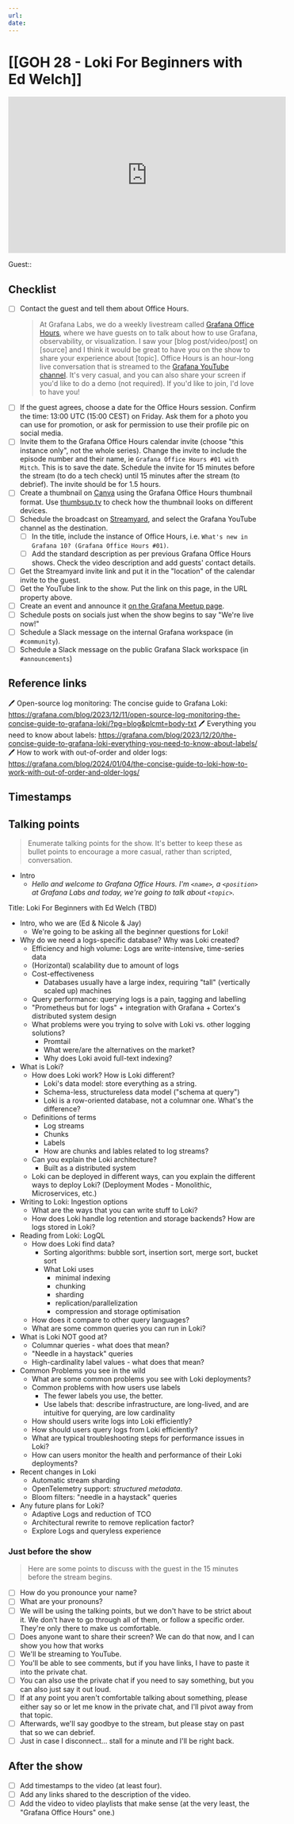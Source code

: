 ```yaml
---
url:
date: 
---
```

# [[GOH 28 - Loki For Beginners with Ed Welch]]

<iframe width="560" height="315" src="https://www.youtube.com/embed/" title="YouTube video player" frameborder="0" allow="accelerometer; autoplay; clipboard-write; encrypted-media; gyroscope; picture-in-picture" allowfullscreen></iframe>

Guest:: 

## Checklist

- [ ] Contact the guest and tell them about Office Hours.
	> At Grafana Labs, we do a weekly livestream called [Grafana Office Hours](https://www.youtube.com/watch?v=uk7NoagbJ28&list=PLDGkOdUX1Ujrrse-cdj20RRah9hyHdxBu), where we have guests on to talk about how to use Grafana, observability, or visualization. I saw your [blog post/video/post] on [source] and I think it would be great to have you on the show to share your experience about [topic].
	Office Hours is an hour-long live conversation that is streamed to the [Grafana YouTube channel](https://youtube.com/@grafana). It's very casual, and you can also share your screen if you'd like to do a demo (not required). If you'd like to join, I'd love to have you! 
- [ ] If the guest agrees, choose a date for the Office Hours session. Confirm the time: 13:00 UTC (15:00 CEST) on Friday. Ask them for a photo you can use for promotion, or ask for permission to use their profile pic on social media.
- [ ] Invite them to the Grafana Office Hours calendar invite (choose "this instance only", not the whole series). Change the invite to include the episode number and their name, ie `Grafana Office Hours #01 with Mitch`. This is to save the date. Schedule the invite for 15 minutes before the stream (to do a tech check) until 15 minutes after the stream (to debrief). The invite should be for 1.5 hours.
- [ ] Create a thumbnail on [Canva](https://canva.com) using the Grafana Office Hours thumbnail format. Use [thumbsup.tv](https://thumbsup.tv) to check how the thumbnail looks on different devices.
- [ ] Schedule the broadcast on [Streamyard](https://streamyard.com), and select the Grafana YouTube channel as the destination.
	- [ ] In the title, include the instance of Office Hours, i.e. `What's new in Grafana 10? (Grafana Office Hours #01)`.
	- [ ] Add the standard description as per previous Grafana Office Hours shows. Check the video description and add guests' contact details.
- [ ] Get the Streamyard invite link and put it in the "location" of the calendar invite to the guest.
- [ ] Get the YouTube link to the show. Put the link on this page, in the URL property above.
- [ ] Create an event and announce it [on the Grafana Meetup page](https://www.meetup.com/grafana-friends-virtual-meetup-group/).
- [ ] Schedule posts on socials just when the show begins to say "We're live now!"
- [ ] Schedule a Slack message on the internal Grafana workspace (in `#community`).
- [ ] Schedule a Slack message on the public Grafana Slack workspace (in `#announcements`)

## Reference links

🖊️ Open-source log monitoring: The concise guide to Grafana Loki: https://grafana.com/blog/2023/12/11/open-source-log-monitoring-the-concise-guide-to-grafana-loki/?pg=blog&plcmt=body-txt
🖊️ Everything you need to know about labels: https://grafana.com/blog/2023/12/20/the-concise-guide-to-grafana-loki-everything-you-need-to-know-about-labels/
🖊️ How to work with out-of-order and older logs: https://grafana.com/blog/2024/01/04/the-concise-guide-to-loki-how-to-work-with-out-of-order-and-older-logs/


## Timestamps



## Talking points

> Enumerate talking points for the show. It's better to keep these as bullet points to encourage a more casual, rather than scripted, conversation.

- Intro
	- *Hello and welcome to Grafana Office Hours. I'm `<name>`, a `<position>` at Grafana Labs and today, we're going to talk about `<topic>`.*

Title: Loki For Beginners with Ed Welch (TBD)


- Intro, who we are (Ed & Nicole & Jay)
	- We're going to be asking all the beginner questions for Loki!
- Why do we need a logs-specific database? Why was Loki created?
	- Efficiency and high volume: Logs are write-intensive, time-series data
	- (Horizontal) scalability due to amount of logs
	- Cost-effectiveness
		- Databases usually have a large index, requiring "tall" (vertically scaled up) machines
	- Query performance: querying logs is a pain, tagging and labelling
	- "Prometheus but for logs" + integration with Grafana + Cortex's distributed system design
	- What problems were you trying to solve with Loki vs. other logging solutions?
		- Promtail
		- What were/are the alternatives on the market?
		- Why does Loki avoid full-text indexing?
- What is Loki?
	- How does Loki work? How is Loki different?
		- Loki's data model: store everything as a string.
		- Schema-less, structureless data model ("schema at query")
		- Loki is a row-oriented database, not a columnar one. What's the difference?
	- Definitions of terms
		- Log streams
		- Chunks
		- Labels
	    - How are chunks and lables related to log streams?
	- Can you explain the Loki architecture?
		- Built as a distributed system
	- Loki can be deployed in different ways, can you explain the different ways to deploy Loki? (Deployment Modes - Monolithic, Microservices, etc.)
- Writing to Loki: Ingestion options
	- What are the ways that you can write stuff to Loki?
    - How does Loki handle log retention and storage backends? How are logs stored in Loki?
- Reading from Loki: LogQL
	- How does Loki find data?
		- Sorting algorithms: bubble sort, insertion sort, merge sort, bucket sort
		- What Loki uses
			- minimal indexing
			- chunking
			- sharding
			- replication/parallelization
			- compression and storage optimisation
	- How does it compare to other query languages?
	- What are some common queries you can run in Loki?
- What is Loki NOT good at?
	- Columnar queries - what does that mean?
	- "Needle in a haystack" queries
	- High-cardinality label values - what does that mean?
- Common Problems you see in the wild
	- What are some common problems you see with Loki deployments?
	- Common problems with how users use labels
		- The fewer labels you use, the better.
		- Use labels that: describe infrastructure, are long-lived, and are intuitive for querying, are low cardinality
	- How should users write logs into Loki efficiently?
	- How should users query logs from Loki efficiently?
	- What are typical troubleshooting steps for performance issues in Loki?
	- How can users monitor the health and performance of their Loki deployments?
- Recent changes in Loki
	- Automatic stream sharding
	- OpenTelemetry support: *structured metadata*.
	- Bloom filters: "needle in a haystack" queries
- Any future plans for Loki?
	- Adaptive Logs and reduction of TCO
	- Architectural rewrite to remove replication factor?
	- Explore Logs and queryless experience
  


### Just before the show

> Here are some points to discuss with the guest in the 15 minutes before the stream begins.

- [ ] How do you pronounce your name?
- [ ] What are your pronouns?
- [ ] We will be using the talking points, but we don't have to be strict about it. We don't have to go through all of them, or follow a specific order. They're only there to make us comfortable.
- [ ] Does anyone want to share their screen? We can do that now, and I can show you how that works
- [ ] We'll be streaming to YouTube.
- [ ] You'll be able to see comments, but if you have links, I have to paste it into the private chat.
- [ ] You can also use the private chat if you need to say something, but you can also just say it out loud.
- [ ] If at any point you aren't comfortable talking about something, please either say so or let me know in the private chat, and I'll pivot away from that topic.
- [ ] Afterwards, we'll say goodbye to the stream, but please stay on past that so we can debrief.
- [ ] Just in case I disconnect... stall for a minute and I'll be right back.

## After the show

- [ ] Add timestamps to the video (at least four).
- [ ] Add any links shared to the description of the video.
- [ ] Add the video to video playlists that make sense (at the very least, the "Grafana Office Hours" one.)